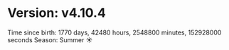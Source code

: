 # Version: v4.10.4
Time since birth: 1770 days, 42480 hours, 2548800 minutes, 152928000 seconds
Season: Summer ☀️
